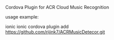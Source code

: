 Cordova Plugin for ACR Cloud Music Recognition 

usage example:

ionic
ionic cordova plugin add https://github.com/rijink7/ACRMusicDetecor.git
